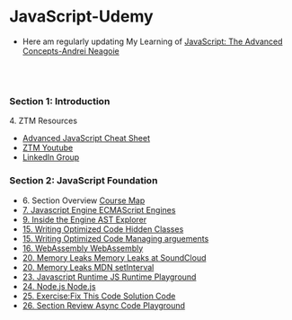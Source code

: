 # JavaScript-Udemy
<ul>
<li>Here am regularly updating My Learning of <a href="https://www.udemy.com/course/advanced-javascript-concepts/"> JavaScript: The Advanced Concepts-Andrei Neagoie</a></li>
</ul>
<br/>
<br/>
<h3>Section 1: Introduction</h3>
<p>4. ZTM Resources </p>
<ul>
    <li><a href="https://zerotomastery.io/cheatsheets/javascript-cheatsheet-the-advanced-concepts/">Advanced JavaScript Cheat Sheet</a></li>
    <li><a href="https://www.youtube.com/@ZeroToMastery">ZTM Youtube</a></li>
    <li><a href="https://www.linkedin.com/signup/cold-join?session_redirect=https%3A%2F%2Fwww%2Elinkedin%2Ecom%2Fgroups%2F12121940%2F&trk=login_reg_redirect">LinkedIn Group</a></li>
</ul>
<h3>Section 2: JavaScript Foundation</h3>
<ul>
    <li>6. Section Overview <a href="https://coggle.it/diagram/XE3ZoVj-rtA5hcxj/t/advanced-javascript">Course Map</li>
    <li>7. Javascript Engine <a href="https://en.wikipedia.org/wiki/List_of_ECMAScript_engines">ECMAScript Engines</li>
    <li>9. Inside the Engine <a href="https://astexplorer.net/">AST Explorer</li>
    <li>15. Writing Optimized Code <a href="https://richardartoul.github.io/jekyll/update/2015/04/26/hidden-classes.html">Hidden Classes</li>
    <li>15. Writing Optimized Code <a href="https://github.com/petkaantonov/bluebird/wiki/Optimization-killers#3-managing-arguments">Managing arguements</li>
    <li>16. WebAssembly <a href="https://webassembly.org/">WebAssembly</li>
    <li>20. Memory Leaks <a href="https://developers.soundcloud.com/blog/garbage-collection-in-redux-applications">Memory Leaks at SoundCloud</li>
    <li>20. Memory Leaks <a href="https://developer.mozilla.org/en-US/docs/Web/API/setInterval">MDN setInterval</li>
    <li>23. Javascript Runtime <a href="http://latentflip.com/loupe/?code=ZnVuY3Rpb24gcHJpbnRIZWxsbygpIHsNCiAgICBjb25zb2xlLmxvZygnSGVsbG8gZnJvbSBiYXonKTsNCn0NCg0KZnVuY3Rpb24gYmF6KCkgew0KICAgIHNldFRpbWVvdXQocHJpbnRIZWxsbywgMzAwMCk7DQp9DQoNCmZ1bmN0aW9uIGJhcigpIHsNCiAgICBiYXooKTsNCn0NCg0KZnVuY3Rpb24gZm9vKCkgew0KICAgIGJhcigpOw0KfQ0KDQpmb28oKTs%3D!!!PGJ1dHRvbj5DbGljayBtZSE8L2J1dHRvbj4%3D">JS Runtime Playground</li>
    <li>24. Node.js <a href="https://nodejs.org/en">Node.js</li>
    <li>25. Exercise:Fix This Code <a href="https://replit.com/@aneagoie/Prevent-Stack-Overflow">Solution Code</li>
    <li>26. Section Review <a href="https://replit.com/@aneagoie/Javascript-Runtime">Async Code Playground</li>
</ul>
